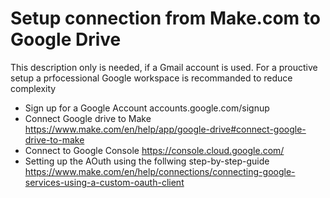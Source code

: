 # Setup connection from Make.com to Google Drive

This description only is needed, if a Gmail account is used. For a prouctive setup a prfocessional Google workspace is recommanded to reduce complexity

* Sign up for a Google Account accounts.google.com/signup
* Connect Google drive to Make https://www.make.com/en/help/app/google-drive#connect-google-drive-to-make
* Connect to Google Console https://console.cloud.google.com/
* Setting up the AOuth using the follwing step-by-step-guide https://www.make.com/en/help/connections/connecting-google-services-using-a-custom-oauth-client


